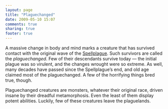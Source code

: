 ```yaml
---
layout: page
title: "Plaguechanged"
date: 2009-05-10 15:07
comments: true
sharing: true
footer: true
---
```

A massive change in body and mind marks a creature that has survived contact with the original wave of the [Spellplague](/places/faerun/spellplague.html). Such survivors are called the _plaguechanged_. Few of their descendants survive today — the initial plague was so virulent, and the changes wrought were so extreme. As well, many decades have passed since the Spellplague’s end, and old age claimed most of the plaguechanged. A few of the horrifying things bred true, though.

Plaguechanged creatures are monsters, whatever their original race, driven insane by their dreadful metamorphosis. Even the least of them display potent abilities. Luckily, few of these creatures leave the plaguelands.